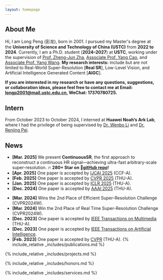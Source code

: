 ```yaml
---
layout: homepage
---
```



## About Me

Hi, I am Long Peng (<span style="font-family: 'Ma Shan Zheng', cursive;">彭龙</span>), born in 2001. I pursued my Master's degree at the **University of Science and Technology of China (USTC)** from **2022 to 2024**. Currently, I am a Ph.D. student (**2024–2027**) at **USTC**, working under the supervision of <a href="https://scholar.google.fr/citations?user=gDnBC1gAAAAJ&hl=en">Prof. Zheng-Jun Zha</a>, <a href="https://scholar.google.com/citations?user=K7rTHNcAAAAJ&hl=zh-CN">Associate Prof. Yang Cao</a>, and <a href="https://scholar.google.com/citations?hl=en&user=7TFKCpQAAAAJ">Associate Prof. Yang Wang</a>. **My research interests:** include but are not limited to Real-World Super-Resolution [**Real SR**], Low-Level Vision, and Artificial Intelligence Generated Content [**AIGC**]. 

**If you are interested in my research or have any questions, suggestions, or collaboration ideas, please feel free to contact me at Email: [longp2001@mail.ustc.edu.cn](mailto:longp2001@mail.ustc.edu.cn), WeChat: 17370780725.**

## Intern
From October 2023 to October 2024, I interned at **Huawei Noah’s Ark Lab**, where I had the privilege of being supervised by <a href="https://fenglinglwb.github.io/">Dr. Wenbo Li</a> and <a href="https://scholar.google.com/citations?user=zEEMPUUAAAAJ&hl=zh-CN">Dr. Renjing Pei</a>. 



## News
- **[Mar. 2025]** We present **ContinuousSR**, the first approach to reconstruct a continuous HR signal—achieving ultra-fast arbitrary-scale super-resolution. 🔥 **280+ Star on <a href="https://github.com/peylnog/">gitHub repo</a>!** 
- **[Apr. 2025]** One paper is accepted by <a href="https://www.ijcai.org/">IJCAI 2025</a> (CCF-A).
- **[Feb. 2025]** One paper is accepted by <a href="https://cvpr.thecvf.com/Conferences/2025/">CVPR 2025</a> (THU-A).
- **[Jan. 2025]** One paper is accepted by <a href="https://iclr.cc/">ICLR 2025</a> (THU-A).
- **[Dec. 2024]** One paper is accepted by <a href="https://aaai.org/conference/aaai/aaai-25/">AAAI 2025</a> (THU-A).
<!-- - **[Oct. 2024]** One paper is accepted by <a href="https://wacv2025.thecvf.com/">WACV 2025</a>. -->
<!-- - **[June. 2024]** One paper is accepted by <a href="https://neurips.cc/">NeurIPS 2024</a> (THU-A). -->
- **[Mar. 2024]** Wins the 2nd Place of Efficient Super-Resolution Challenge (CVPR2024W).
- **[Mar. 2024]** Win the 2nd Place of Real Time Super-Resolution Challenge (CVPR2024W).
- **[Dec. 2023]** One paper is accepted by <a href="https://signalprocessingsociety.org/publications-resources/ieee-transactions-multimedia">IEEE Transactions on Multimedia</a> (THU-A).
- **[Dec. 2023]** One paper is accepted by <a href="https://ieeexplore.ieee.org/xpl/RecentIssue.jsp?punumber=9078688">IEEE Transactions on Artificial Intelligence</a>.
- **[Feb. 2023]** One paper is accepted by <a href="https://signalprocessingsociety.org/publications-resources/ieee-transactions-multimedia">CVPR</a> (THU-A).
{% include_relative _includes/publications.md %}

<!-- {% include_relative _includes/publications_pre.md %} -->


{% include_relative _includes/projects.md %}

{% include_relative _includes/honors.md %}

{% include_relative _includes/services.md %}

<!-- {% include_relative _includes/talks.md %} -->

<!-- {% include_relative _includes/experiences.md %} -->